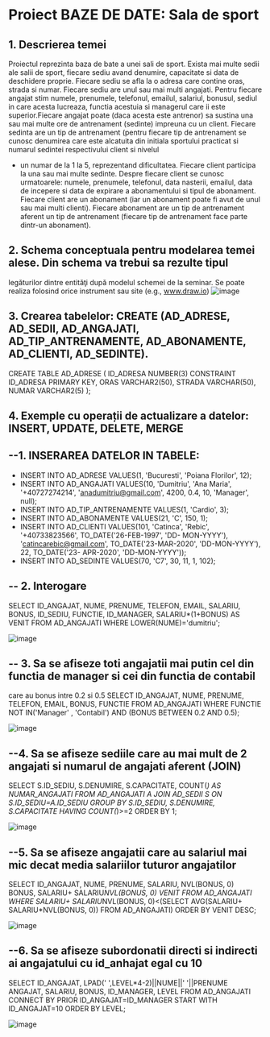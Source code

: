 # Proiect BAZE DE DATE: Sala de sport
## 1. Descrierea temei 
Proiectul reprezinta baza de bate a unei sali de sport.
Exista mai multe sedii ale salii de sport, fiecare sediu avand denumire, capacitate si data de
deschidere proprie. Fiecare sediu se afla la o adresa care contine oras, strada si numar. Fiecare
sediu are unul sau mai multi angajati.
Pentru fiecare angajat stim numele, prenumele, telefonul, emailul, salariul, bonusul, sediul in
care acesta lucreaza, functia acestuia si managerul care ii este superior.Fiecare angajat poate
(daca acesta este antrenor) sa sustina una sau mai multe ore de antrenament (sedinte) impreuna
cu un client.
Fiecare sedinta are un tip de antrenament (pentru fiecare tip de antrenament se cunosc denumirea
care este alcatuita din initiala sportului practicat si numarul sedintei respectivului client si nivelul
- un numar de la 1 la 5, reprezentand dificultatea.
Fiecare client participa la una sau mai multe sedinte. Despre fiecare client se cunosc urmatoarele:
numele, prenumele, telefonul, data nasterii, emailul, data de incepere si data de expirare a
abonamentului si tipul de abonament. Fiecare client are un abonament (iar un abonament poate fi
avut de unul sau mai multi clienti).
Fiecare abonament are un tip de antrenament aferent un tip de antrenament (fiecare tip de
antrenament face parte dintr-un abonament).

## 2. Schema conceptuala pentru modelarea temei alese. Din schema va trebui sa rezulte tipul
legăturilor dintre entităţi după modelul schemei de la seminar. Se poate realiza folosind
orice instrument sau site (e.g., www.draw.io)
![image](https://github.com/dumitriu-ana/Proiect_Baze_de_Date_Sala/assets/72306782/4081e7c7-d58d-49ab-b9bd-5a6006b2f5a6)

## 3. Crearea tabelelor: CREATE (AD_ADRESE, AD_SEDII, AD_ANGAJATI, AD_TIP_ANTRENAMENTE, AD_ABONAMENTE, AD_CLIENTI, AD_SEDINTE).
CREATE TABLE AD_ADRESE
(
ID_ADRESA NUMBER(3) CONSTRAINT ID_ADRESA PRIMARY KEY,
ORAS VARCHAR2(50),
STRADA VARCHAR(50),
NUMAR VARCHAR2(5)
);

## 4. Exemple cu operații de actualizare a datelor: INSERT, UPDATE, DELETE, MERGE
## --1. INSERAREA DATELOR IN TABELE:
- INSERT INTO AD_ADRESE VALUES(1, 'Bucuresti', 'Poiana Florilor', 12);
- INSERT INTO AD_ANGAJATI VALUES(10, 'Dumitriu', 'Ana Maria', '+40727274214', 'anadumitriu@gmail.com',
4200, 0.4, 10, 'Manager', null);
- INSERT INTO AD_TIP_ANTRENAMENTE VALUES(1, 'Cardio', 3);
- INSERT INTO AD_ABONAMENTE VALUES(21, 'C', 150, 1);
- INSERT INTO AD_CLIENTI VALUES(101, 'Catinca', 'Rebic', '+40733823566', TO_DATE('26-FEB-1997', 'DD-
MON-YYYY'), 'catincarebic@gmail.com', TO_DATE('23-MAR-2020', 'DD-MON-YYYY'), 22, TO_DATE('23-
APR-2020', 'DD-MON-YYYY'));
- INSERT INTO AD_SEDINTE VALUES(70, 'C7', 30, 11, 1, 102);

## -- 2. Interogare 
SELECT ID_ANGAJAT, NUME, PRENUME, TELEFON, EMAIL, SALARIU, BONUS, ID_SEDIU, FUNCTIE,
ID_MANAGER, SALARIU*(1+BONUS) AS VENIT
FROM AD_ANGAJATI
WHERE LOWER(NUME)='dumitriu';

![image](https://github.com/dumitriu-ana/Proiect_Baze_de_Date_Sala/assets/72306782/b2cd8d94-02be-46c2-b1d5-2e23bece7dd9)

## -- 3. Sa se afiseze toti angajatii mai putin cel din functia de manager si cei din functia de contabil
care au bonus intre 0.2 si 0.5
SELECT ID_ANGAJAT, NUME, PRENUME, TELEFON, EMAIL, BONUS, FUNCTIE
FROM AD_ANGAJATI
WHERE FUNCTIE NOT IN('Manager' , 'Contabil') AND (BONUS BETWEEN 0.2 AND 0.5);

![image](https://github.com/dumitriu-ana/Proiect_Baze_de_Date_Sala/assets/72306782/be917cc8-415d-4629-ae70-5fac7eebcda1)

## --4. Sa se afiseze sediile care au mai mult de 2 angajati si numarul de angajati aferent (JOIN)
SELECT S.ID_SEDIU, S.DENUMIRE, S.CAPACITATE, COUNT(*) AS NUMAR_ANGAJATI
FROM AD_ANGAJATI A JOIN AD_SEDII S ON S.ID_SEDIU=A.ID_SEDIU
GROUP BY S.ID_SEDIU, S.DENUMIRE, S.CAPACITATE
HAVING COUNT(*)>=2
ORDER BY 1;

![image](https://github.com/dumitriu-ana/Proiect_Baze_de_Date_Sala/assets/72306782/29a481db-dc39-4d04-81cb-d4106695a60b)

## --5. Sa se afiseze angajatii care au salariul mai mic decat media salariilor tuturor angajatilor
SELECT ID_ANGAJAT, NUME, PRENUME, SALARIU, NVL(BONUS, 0) BONUS, SALARIU+
SALARIU*NVL(BONUS, 0) VENIT
FROM AD_ANGAJATI
WHERE SALARIU+ SALARIU*NVL(BONUS, 0)<(SELECT AVG(SALARIU+ SALARIU*NVL(BONUS, 0))
FROM AD_ANGAJATI)
ORDER BY VENIT DESC;

![image](https://github.com/dumitriu-ana/Proiect_Baze_de_Date_Sala/assets/72306782/a32c7c49-83a5-4fdc-9036-feefe83c9666)

## --6. Sa se afiseze subordonatii directi si indirecti ai angajatului cu id_anhajat egal cu 10
SELECT ID_ANGAJAT, LPAD(' ',LEVEL*4-2)||NUME||' '||PRENUME ANGAJAT,
SALARIU, BONUS, ID_MANAGER, LEVEL FROM AD_ANGAJATI
CONNECT BY PRIOR ID_ANGAJAT=ID_MANAGER
START WITH ID_ANGAJAT=10
ORDER BY LEVEL;

![image](https://github.com/dumitriu-ana/Proiect_Baze_de_Date_Sala/assets/72306782/e296cf6f-1679-41c6-a0a5-7f6dfd131deb)

